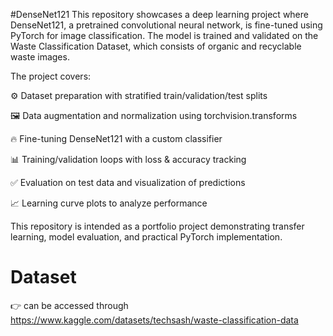 #DenseNet121
This repository showcases a deep learning project where DenseNet121, a pretrained convolutional neural network, is fine-tuned using PyTorch for image classification. The model is trained and validated on the Waste Classification Dataset, which consists of organic and recyclable waste images.

The project covers:

  ⚙️ Dataset preparation with stratified train/validation/test splits
  
  🖼️ Data augmentation and normalization using torchvision.transforms
  
  🔥 Fine-tuning DenseNet121 with a custom classifier
  
  📊 Training/validation loops with loss & accuracy tracking
  
  ✅ Evaluation on test data and visualization of predictions
  
  📈 Learning curve plots to analyze performance

This repository is intended as a portfolio project demonstrating transfer learning, model evaluation, and practical PyTorch implementation.

# Dataset 
👉 can be accessed through https://www.kaggle.com/datasets/techsash/waste-classification-data
